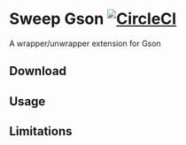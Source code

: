 # Sweep Gson [![CircleCI](https://circleci.com/gh/SaeedMasoumi/sweep-gson.svg?style=svg)](https://circleci.com/gh/SaeedMasoumi/sweep-gson)

A wrapper/unwrapper extension for Gson

## Download

## Usage

## Limitations
